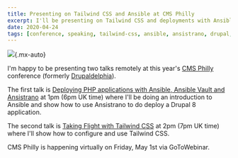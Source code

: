 ```yaml
---
title: Presenting on Tailwind CSS and Ansible at CMS Philly
excerpt: I'll be presenting on Tailwind CSS and deployments with Ansible at CMS Philly on May 1st.
date: 2020-04-24
tags: [conference, speaking, tailwind-css, ansible, ansistrano, drupal, drupal-planet]
---
```


![](/images/blog/presenting-on-tailwind-css-and-ansible-at-cms-philly/cms-philly-logo.png){.mx-auto}

I'm happy to be presenting two talks remotely at this year's [CMS Philly](https://cmsphilly.org) conference (formerly [Drupaldelphia](https://www.drupaldelphia.org)).

The first talk is [Deploying PHP applications with Ansible, Ansible Vault and Ansistrano](/talks/deploying-php-ansible-ansistrano) at 1pm (6pm UK time) where I'll be doing an introduction to Ansible and show how to use Ansistrano to do deploy a Drupal 8 application.

The second talk is [Taking Flight with Tailwind CSS](/talks/taking-flight-with-tailwind-css) at 2pm (7pm UK time) where I'll show how to configure and use Tailwind CSS.

CMS Philly is happening virtually on Friday, May 1st via GoToWebinar.

